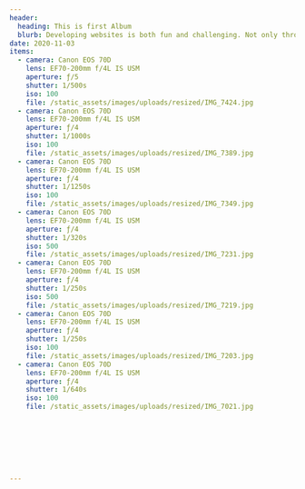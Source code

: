```yaml
---
header:
  heading: This is first Album
  blurb: Developing websites is both fun and challenging. Not only through the design process, but also the implementation. I get to regularly try new approaches and do things I haven't done before.
date: 2020-11-03
items:
  - camera: Canon EOS 70D
    lens: EF70-200mm f/4L IS USM
    aperture: ƒ/5
    shutter: 1/500s
    iso: 100
    file: /static_assets/images/uploads/resized/IMG_7424.jpg
  - camera: Canon EOS 70D
    lens: EF70-200mm f/4L IS USM
    aperture: ƒ/4
    shutter: 1/1000s
    iso: 100
    file: /static_assets/images/uploads/resized/IMG_7389.jpg
  - camera: Canon EOS 70D
    lens: EF70-200mm f/4L IS USM
    aperture: ƒ/4
    shutter: 1/1250s
    iso: 100
    file: /static_assets/images/uploads/resized/IMG_7349.jpg
  - camera: Canon EOS 70D
    lens: EF70-200mm f/4L IS USM
    aperture: ƒ/4
    shutter: 1/320s
    iso: 500
    file: /static_assets/images/uploads/resized/IMG_7231.jpg
  - camera: Canon EOS 70D
    lens: EF70-200mm f/4L IS USM
    aperture: ƒ/4
    shutter: 1/250s
    iso: 500
    file: /static_assets/images/uploads/resized/IMG_7219.jpg
  - camera: Canon EOS 70D
    lens: EF70-200mm f/4L IS USM
    aperture: ƒ/4
    shutter: 1/250s
    iso: 100
    file: /static_assets/images/uploads/resized/IMG_7203.jpg
  - camera: Canon EOS 70D
    lens: EF70-200mm f/4L IS USM
    aperture: ƒ/4
    shutter: 1/640s
    iso: 100
    file: /static_assets/images/uploads/resized/IMG_7021.jpg








---
```


